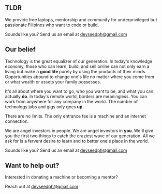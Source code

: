 ## TLDR

We provide free laptops, mentorship and community for underprivileged but passionate Filipinos who want to code or build.

Sounds like you? Send us an email at [devseedph@gmail.com](mailto:devseedph@gmail.com)

## Our belief

Technology is the great equalizer of our generation. In today's knowledge economy, those who can learn, build, and sell online can not only earn a living but make a **good life** purely by using the products of their minds. Opportunities abound to change one's life no matter where you come from or what wealth or assets your family possesses.

It's all about where you want to go, who you want to be, and what you can actually **do**. In today's remote world, borders are meaningless. You can work from anywhere for any company in the world. The number of technology jobs and gigs only goes **up**.  

There are no limits. The only entrance fee is a machine and an internet connection. 

We are angel investors in people. We are angel investors in **you**. We'll give you the first two things to catch the craziest wave of our generation. All we ask for is a fervent desire to learn and to better one's place in the world.

Sounds like you? Send us an email at [devseedph@gmail.com](mailto:devseedph@gmail.com)

## Want to help out?

Interested in donating a machine or becoming a mentor?

Reach out at [devseedph@gmail.com](mailto:devseedph@gmail.com)
